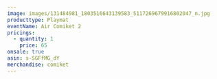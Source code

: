```yaml
---
image: images/131484981_1803516643139583_5117269679916802047_n.jpg
producttype: Playmat
eventName: Air Comiket 2
pricings:
  - quantity: 1
    price: 65
onsale: true
asin: s-SGFfMG_dY
merchandise: comiket
---
```

